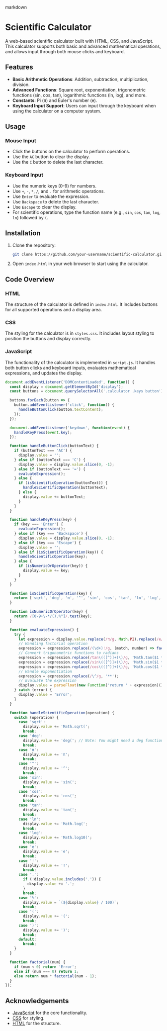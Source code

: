markdown
# Scientific Calculator

A web-based scientific calculator built with HTML, CSS, and JavaScript. This calculator supports both basic and advanced mathematical operations, and allows input through both mouse clicks and keyboard.

## Features

- **Basic Arithmetic Operations**: Addition, subtraction, multiplication, division.
- **Advanced Functions**: Square root, exponentiation, trigonometric functions (sin, cos, tan), logarithmic functions (ln, log), and more.
- **Constants**: Pi (π) and Euler's number (e).
- **Keyboard Input Support**: Users can input through the keyboard when using the calculator on a computer system.

## Usage

### Mouse Input

- Click the buttons on the calculator to perform operations.
- Use the `AC` button to clear the display.
- Use the `C` button to delete the last character.

### Keyboard Input

- Use the numeric keys (0-9) for numbers.
- Use `+`, `-`, `*`, `/`, and `.` for arithmetic operations.
- Use `Enter` to evaluate the expression.
- Use `Backspace` to delete the last character.
- Use `Escape` to clear the display.
- For scientific operations, type the function name (e.g., `sin`, `cos`, `tan`, `log`, `ln`) followed by `(`.

## Installation

1. Clone the repository:
    ```sh
    git clone https://github.com/your-username/scientific-calculator.git
    ```
2. Open `index.html` in your web browser to start using the calculator.

## Code Overview

### HTML

The structure of the calculator is defined in `index.html`. It includes buttons for all supported operations and a display area.

### CSS

The styling for the calculator is in `styles.css`. It includes layout styling to position the buttons and display correctly.

### JavaScript

The functionality of the calculator is implemented in `script.js`. It handles both button clicks and keyboard inputs, evaluates mathematical expressions, and updates the display.

```javascript
document.addEventListener('DOMContentLoaded', function() {
  const display = document.getElementById('display');
  const buttons = document.querySelectorAll('.calculator .keys button');

  buttons.forEach(button => {
    button.addEventListener('click', function() {
      handleButtonClick(button.textContent);
    });
  });

  document.addEventListener('keydown', function(event) {
    handleKeyPress(event.key);
  });

  function handleButtonClick(buttonText) {
    if (buttonText === 'AC') {
      display.value = '';
    } else if (buttonText === 'C') {
      display.value = display.value.slice(0, -1);
    } else if (buttonText === '=') {
      evaluateExpression();
    } else {
      if (isScientificOperation(buttonText)) {
        handleScientificOperation(buttonText);
      } else {
        display.value += buttonText;
      }
    }
  }

  function handleKeyPress(key) {
    if (key === 'Enter') {
      evaluateExpression();
    } else if (key === 'Backspace') {
      display.value = display.value.slice(0, -1);
    } else if (key === 'Escape') {
      display.value = '';
    } else if (isScientificOperation(key)) {
      handleScientificOperation(key);
    } else {
      if (isNumericOrOperator(key)) {
        display.value += key;
      }
    }
  }

  function isScientificOperation(key) {
    return ['sqrt', 'deg', 'π', '^', 'sin', 'cos', 'tan', 'ln', 'log', 'e', '!'].includes(key);
  }

  function isNumericOrOperator(key) {
    return /[0-9+\-*/().%^]/.test(key);
  }

  function evaluateExpression() {
    try {
      let expression = display.value.replace(/π/g, Math.PI).replace(/e/g, Math.E);
      // Handling factorial operation
      expression = expression.replace(/(\d+)!/g, (match, number) => factorial(parseInt(number)));
      // Convert trigonometric functions to radians
      expression = expression.replace(/tan\(([^)]+)\)/g, 'Math.tan($1 * (Math.PI / 180))');
      expression = expression.replace(/sin\(([^)]+)\)/g, 'Math.sin($1 * (Math.PI / 180))');
      expression = expression.replace(/cos\(([^)]+)\)/g, 'Math.cos($1 * (Math.PI / 180))');
      // Handle exponentiation
      expression = expression.replace(/\^/g, '**');
      // Evaluate the expression
      display.value = parseFloat(new Function('return ' + expression)()).toFixed(10);
    } catch (error) {
      display.value = 'Error';
    }
  }

  function handleScientificOperation(operation) {
    switch (operation) {
      case 'sqrt':
        display.value += 'Math.sqrt(';
        break;
      case 'deg':
        display.value += 'deg('; // Note: You might need a deg function to handle degree conversion
        break;
      case 'π':
        display.value += 'π';
        break;
      case '^':
        display.value += '^';
        break;
      case 'sin':
        display.value += 'sin(';
        break;
      case 'cos':
        display.value += 'cos(';
        break;
      case 'tan':
        display.value += 'tan(';
        break;
      case 'ln':
        display.value += 'Math.log(';
        break;
      case 'log':
        display.value += 'Math.log10(';
        break;
      case 'e':
        display.value += 'e';
        break;
      case '!':
        display.value += '!';
        break;
      case '.':
        if (!display.value.includes('.')) {
          display.value += '.';
        }
        break;
      case '%':
        display.value = `(${display.value} / 100)`;
        break;
      case '(':
        display.value += '(';
        break;
      case ')':
        display.value += ')';
        break;
      default:
        break;
    }
  }

  function factorial(num) {
    if (num < 0) return 'Error';
    else if (num === 0) return 1;
    else return num * factorial(num - 1);
  }
});
```



## Acknowledgements

- [JavaScript](https://developer.mozilla.org/en-US/docs/Web/JavaScript) for the core functionality.
- [CSS](https://developer.mozilla.org/en-US/docs/Web/CSS) for styling.
- [HTML](https://developer.mozilla.org/en-US/docs/Web/HTML) for the structure.
